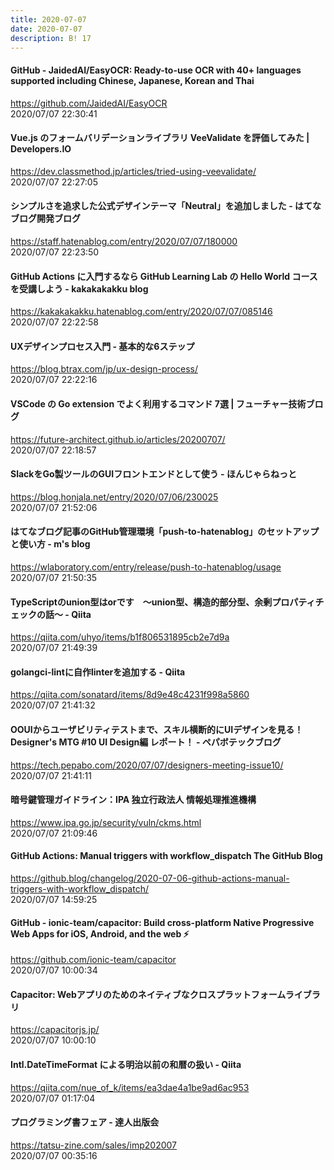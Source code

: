 ```yaml
---
title: 2020-07-07
date: 2020-07-07
description: B! 17
---
```


#### GitHub - JaidedAI/EasyOCR: Ready-to-use OCR with 40+ languages supported including Chinese, Japanese, Korean and Thai
https://github.com/JaidedAI/EasyOCR<br>
2020/07/07 22:30:41<br>


#### Vue.js のフォームバリデーションライブラリ VeeValidate を評価してみた | Developers.IO
https://dev.classmethod.jp/articles/tried-using-veevalidate/<br>
2020/07/07 22:27:05<br>


#### シンプルさを追求した公式デザインテーマ「Neutral」を追加しました - はてなブログ開発ブログ
https://staff.hatenablog.com/entry/2020/07/07/180000<br>
2020/07/07 22:23:50<br>


#### GitHub Actions に入門するなら GitHub Learning Lab の Hello World コースを受講しよう - kakakakakku blog
https://kakakakakku.hatenablog.com/entry/2020/07/07/085146<br>
2020/07/07 22:22:58<br>


#### UXデザインプロセス入門 - 基本的な6ステップ
https://blog.btrax.com/jp/ux-design-process/<br>
2020/07/07 22:22:16<br>


#### VSCode の Go extension でよく利用するコマンド 7選 | フューチャー技術ブログ
https://future-architect.github.io/articles/20200707/<br>
2020/07/07 22:18:57<br>


#### SlackをGo製ツールのGUIフロントエンドとして使う - ほんじゃらねっと
https://blog.honjala.net/entry/2020/07/06/230025<br>
2020/07/07 21:52:06<br>


#### はてなブログ記事のGitHub管理環境「push-to-hatenablog」のセットアップと使い方 - m's blog
https://wlaboratory.com/entry/release/push-to-hatenablog/usage<br>
2020/07/07 21:50:35<br>


#### TypeScriptのunion型はorです　〜union型、構造的部分型、余剰プロパティチェックの話〜 - Qiita
https://qiita.com/uhyo/items/b1f806531895cb2e7d9a<br>
2020/07/07 21:49:39<br>


#### golangci-lintに自作linterを追加する - Qiita
https://qiita.com/sonatard/items/8d9e48c4231f998a5860<br>
2020/07/07 21:41:32<br>


#### OOUIからユーザビリティテストまで、スキル横断的にUIデザインを見る！Designer's MTG #10 UI Design編 レポート！ - ペパボテックブログ
https://tech.pepabo.com/2020/07/07/designers-meeting-issue10/<br>
2020/07/07 21:41:11<br>


#### 暗号鍵管理ガイドライン：IPA 独立行政法人 情報処理推進機構
https://www.ipa.go.jp/security/vuln/ckms.html<br>
2020/07/07 21:09:46<br>


#### GitHub Actions: Manual triggers with workflow_dispatch The GitHub Blog
https://github.blog/changelog/2020-07-06-github-actions-manual-triggers-with-workflow_dispatch/<br>
2020/07/07 14:59:25<br>


#### GitHub - ionic-team/capacitor: Build cross-platform Native Progressive Web Apps for iOS, Android, and the web ⚡️
https://github.com/ionic-team/capacitor<br>
2020/07/07 10:00:34<br>


#### Capacitor: Webアプリのためのネイティブなクロスプラットフォームライブラリ
https://capacitorjs.jp/<br>
2020/07/07 10:00:10<br>


#### Intl.DateTimeFormat による明治以前の和暦の扱い - Qiita
https://qiita.com/nue_of_k/items/ea3dae4a1be9ad6ac953<br>
2020/07/07 01:17:04<br>


#### プログラミング書フェア - 達人出版会
https://tatsu-zine.com/sales/imp202007<br>
2020/07/07 00:35:16<br>


